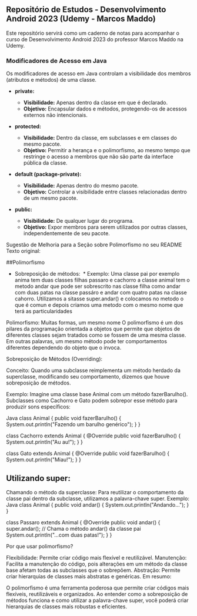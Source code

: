 ## Repositório de Estudos - Desenvolvimento Android 2023 (Udemy - Marcos Maddo)

Este repositório servirá como um caderno de notas para acompanhar o curso de Desenvolvimento Android 2023 do professor Marcos Maddo na Udemy. 

### Modificadores de Acesso em Java

Os modificadores de acesso em Java controlam a visibilidade dos membros (atributos e métodos) de uma classe.

* **private:**
  * **Visibilidade:** Apenas dentro da classe em que é declarado.
  * **Objetivo:** Encapsular dados e métodos, protegendo-os de acessos externos não intencionais.

* **protected:**
  * **Visibilidade:** Dentro da classe, em subclasses e em classes do mesmo pacote.
  * **Objetivo:** Permitir a herança e o polimorfismo, ao mesmo tempo que restringe o acesso a membros que não são parte da interface pública da classe.

* **default (package-private):**
  * **Visibilidade:** Apenas dentro do mesmo pacote.
  * **Objetivo:** Controlar a visibilidade entre classes relacionadas dentro de um mesmo pacote.

* **public:**
  * **Visibilidade:** De qualquer lugar do programa.
  * **Objetivo:** Expor membros para serem utilizados por outras classes, independentemente de seu pacote.

Sugestão de Melhoria para a Seção sobre Polimorfismo no seu README
Texto original:

##Polimorfismo
* Sobreposição de métodos:
 * Exemplo: Uma classe pai por exemplo anima tem duas classes filhas passaro e cachorro a classe animal tem o metodo andar que pode ser sobrescrito nas classe filha como andar com duas patas na classe passáro e andar com quatro patas na classe cahorro. Utilizamos a sitasse super.andar() e colocamos no metodo o que é comun e depois criamos uma metodo com o mesmo nome que terá as particularidades

Polimorfismo: Muitas formas, um mesmo nome
O polimorfismo é um dos pilares da programação orientada a objetos que permite que objetos de diferentes classes sejam tratados como se fossem de uma mesma classe. Em outras palavras, um mesmo método pode ter comportamentos diferentes dependendo do objeto que o invoca.

Sobreposição de Métodos (Overriding):

Conceito: Quando uma subclasse reimplementa um método herdado da superclasse, modificando seu comportamento, dizemos que houve sobreposição de métodos.

Exemplo:
Imagine uma classe base Animal com um método fazerBarulho(). Subclasses como Cachorro e Gato podem sobrepor esse método para produzir sons específicos:

Java
class Animal {
    public void fazerBarulho() {
        System.out.println("Fazendo um barulho genérico");
    }
}

class Cachorro extends Animal {
    @Override
    public void fazerBarulho() {
        System.out.println("Au au!");
    }
}

class Gato extends Animal {
    @Override
    public void fazerBarulho() {
        System.out.println("Miau!");
    }
}
## Utilizando super:

Chamando o método da superclasse: Para reutilizar o comportamento da classe pai dentro da subclasse, utilizamos a palavra-chave super.
Exemplo:
Java
class Animal {
    public void andar() {
        System.out.println("Andando...");
    }
}

class Passaro extends Animal {
    @Override
    public void andar() {
        super.andar(); // Chama o método andar() da classe pai
        System.out.println("...com duas patas!");
    }
}

Por que usar polimorfismo?

Flexibilidade: Permite criar código mais flexível e reutilizável.
Manutenção: Facilita a manutenção do código, pois alterações em um método da classe base afetam todas as subclasses que o sobrepõem.
Abstração: Permite criar hierarquias de classes mais abstratas e genéricas.
Em resumo:

O polimorfismo é uma ferramenta poderosa que permite criar códigos mais flexíveis, reutilizáveis e organizados. Ao entender como a sobreposição de métodos funciona e como utilizar a palavra-chave super, você poderá criar hierarquias de classes mais robustas e eficientes.
